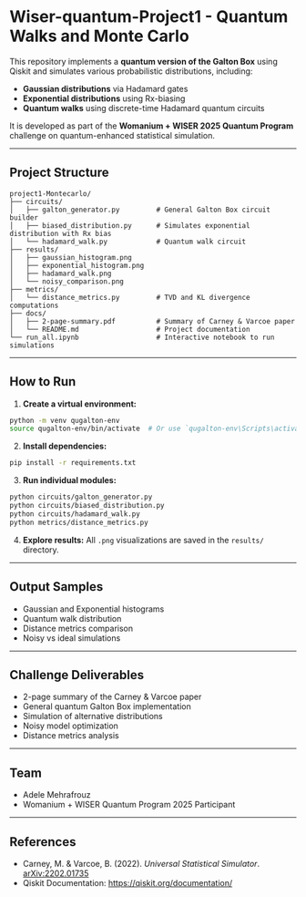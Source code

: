 # Wiser-quantum-Project1 - Quantum Walks and Monte Carlo

This repository implements a **quantum version of the Galton Box** using Qiskit and simulates various probabilistic distributions, including:
- **Gaussian distributions** via Hadamard gates
- **Exponential distributions** using Rx-biasing
- **Quantum walks** using discrete-time Hadamard quantum circuits

It is developed as part of the **Womanium + WISER 2025 Quantum Program** challenge on quantum-enhanced statistical simulation.

---

## Project Structure

```
project1-Montecarlo/
├── circuits/
│   ├── galton_generator.py         # General Galton Box circuit builder
│   ├── biased_distribution.py      # Simulates exponential distribution with Rx bias
│   └── hadamard_walk.py            # Quantum walk circuit
├── results/
│   ├── gaussian_histogram.png
│   ├── exponential_histogram.png
│   ├── hadamard_walk.png
│   └── noisy_comparison.png
├── metrics/
│   └── distance_metrics.py         # TVD and KL divergence computations
├── docs/
│   ├── 2-page-summary.pdf          # Summary of Carney & Varcoe paper
│   └── README.md                   # Project documentation
└── run_all.ipynb                   # Interactive notebook to run simulations
```

---

## How to Run

1. **Create a virtual environment:**
```bash
python -m venv qugalton-env
source qugalton-env/bin/activate  # Or use `qugalton-env\Scripts\activate` on Windows
```

2. **Install dependencies:**
```bash
pip install -r requirements.txt
```

3. **Run individual modules:**
```bash
python circuits/galton_generator.py
python circuits/biased_distribution.py
python circuits/hadamard_walk.py
python metrics/distance_metrics.py
```

4. **Explore results:**
All `.png` visualizations are saved in the `results/` directory.

---

## Output Samples

- Gaussian and Exponential histograms
- Quantum walk distribution
- Distance metrics comparison
- Noisy vs ideal simulations

---

## Challenge Deliverables

- 2-page summary of the Carney & Varcoe paper
- General quantum Galton Box implementation
- Simulation of alternative distributions
- Noisy model optimization
- Distance metrics analysis

---

## Team

- Adele Mehrafrouz
- Womanium + WISER Quantum Program 2025 Participant

---

## References

- Carney, M. & Varcoe, B. (2022). *Universal Statistical Simulator*. [arXiv:2202.01735](https://arxiv.org/abs/2202.01735)
- Qiskit Documentation: https://qiskit.org/documentation/

